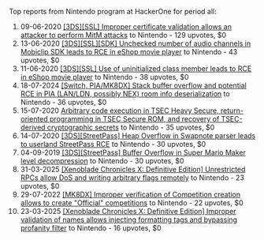 Top reports from Nintendo program at HackerOne for period all:

1. 09-06-2020 [[3DS][SSL] Improper certificate validation allows an attacker to perform MitM attacks](https://hackerone.com/reports/894922) to Nintendo - 129 upvotes, $0
2. 13-06-2020 [[3DS][SSL][SDK] Unchecked number of audio channels in Mobiclip SDK leads to RCE in eShop movie player](https://hackerone.com/reports/897606) to Nintendo - 43 upvotes, $0
3. 11-06-2020 [[3DS][SSL] Use of uninitialized class member leads to RCE in eShop movie player](https://hackerone.com/reports/895769) to Nintendo - 38 upvotes, $0
4. 18-07-2024 [[Switch, PIA/MK8DX] Stack buffer overflow and potential RCE in PIA (LAN/LDN, possibly NEX) room info deserialization](https://hackerone.com/reports/2611669) to Nintendo - 36 upvotes, $0
5. 15-07-2020 [Arbitrary code execution in TSEC Heavy Secure, return-oriented programming in TSEC Secure ROM, and recovery of TSEC-derived cryptographic secrets](https://hackerone.com/reports/924418) to Nintendo - 35 upvotes, $0
6. 14-07-2020 [[3DS][StreetPass] Heap Overflow in Swapnote parser leads to userland StreetPass RCE](https://hackerone.com/reports/923240) to Nintendo - 30 upvotes, $0
7. 04-09-2019 [[3DS][StreetPass] Buffer Overflow in Super Mario Maker level decompression](https://hackerone.com/reports/687887) to Nintendo - 30 upvotes, $0
8. 31-03-2025 [[Xenoblade Chronicles X: Definitive Edition] Unrestricted RPCs allow DoS and writing arbitrary flags remotely](https://hackerone.com/reports/3062122) to Nintendo - 23 upvotes, $0
9. 29-07-2022 [[MK8DX] Improper verification of Competition creation allows to create "Official" competitions](https://hackerone.com/reports/1653676) to Nintendo - 22 upvotes, $0
10. 23-03-2025 [[Xenoblade Chronicles X: Definitive Edition] Improper validation of names allows injecting formatting tags and bypassing profanity filter](https://hackerone.com/reports/3052880) to Nintendo - 16 upvotes, $0
